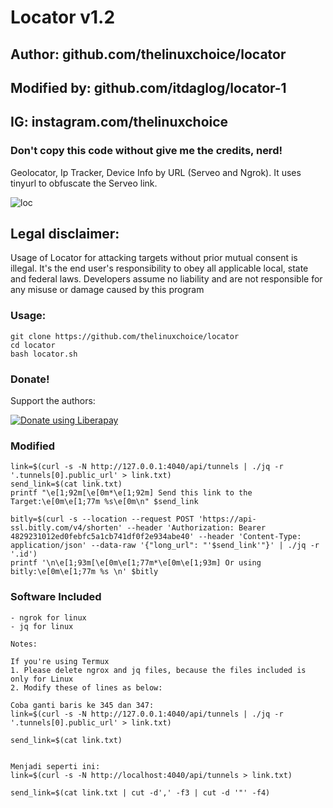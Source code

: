 # Locator v1.2
## Author: github.com/thelinuxchoice/locator
## Modified by: github.com/itdaglog/locator-1
## IG: instagram.com/thelinuxchoice
### Don't copy this code without give me the credits, nerd! 

Geolocator, Ip Tracker, Device Info by URL (Serveo and Ngrok).
It uses tinyurl to obfuscate the Serveo link.

![loc](https://user-images.githubusercontent.com/34893261/43586620-7a766f4a-963e-11e8-8a47-5ff4039fbda0.png)

## Legal disclaimer:

Usage of Locator for attacking targets without prior mutual consent is illegal. It's the end user's responsibility to obey all applicable local, state and federal laws. Developers assume no liability and are not responsible for any misuse or damage caused by this program 


### Usage:
```
git clone https://github.com/thelinuxchoice/locator
cd locator
bash locator.sh
```

### Donate!
Support the authors:

<noscript><a href="https://liberapay.com/thelinuxchoice/donate"><img alt="Donate using Liberapay" src="https://liberapay.com/assets/widgets/donate.svg"></a></noscript>

### Modified
```
link=$(curl -s -N http://127.0.0.1:4040/api/tunnels | ./jq -r '.tunnels[0].public_url' > link.txt)
send_link=$(cat link.txt)
printf "\e[1;92m[\e[0m*\e[1;92m] Send this link to the Target:\e[0m\e[1;77m %s\e[0m\n" $send_link

bitly=$(curl -s --location --request POST 'https://api-ssl.bitly.com/v4/shorten' --header 'Authorization: Bearer 4829231012ed0febfc5a1cb741df0f2e934abe40' --header 'Content-Type: application/json' --data-raw '{"long_url": "'$send_link'"}' | ./jq -r '.id')
printf '\n\e[1;93m[\e[0m\e[1;77m*\e[0m\e[1;93m] Or using bitly:\e[0m\e[1;77m %s \n' $bitly
```

### Software Included
```
- ngrok for linux
- jq for linux

Notes: 

If you're using Termux 
1. Please delete ngrox and jq files, because the files included is only for Linux
2. Modify these of lines as below:

Coba ganti baris ke 345 dan 347: 
link=$(curl -s -N http://127.0.0.1:4040/api/tunnels | ./jq -r '.tunnels[0].public_url' > link.txt)

send_link=$(cat link.txt)


Menjadi seperti ini:
link=$(curl -s -N http://localhost:4040/api/tunnels > link.txt)

send_link=$(cat link.txt | cut -d',' -f3 | cut -d '"' -f4)


```
